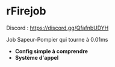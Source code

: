 # rFirejob

Discord : https://discord.gg/QfafnbUDYH

Job Sapeur-Pompier qui tourne à 0.01ms

- __Config simple à comprendre__
- __Système d'appel__
